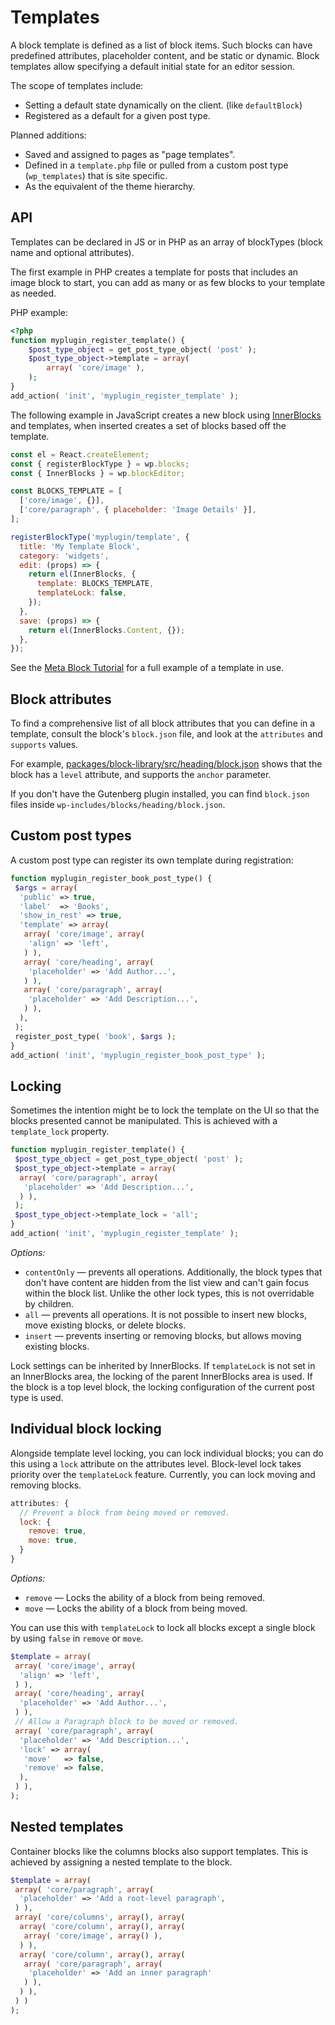 # Templates

A block template is defined as a list of block items. Such blocks can have predefined attributes, placeholder content, and be static or dynamic. Block templates allow specifying a default initial state for an editor session.

The scope of templates include:

- Setting a default state dynamically on the client. (like `defaultBlock`)
- Registered as a default for a given post type.

Planned additions:

- Saved and assigned to pages as "page templates".
- Defined in a `template.php` file or pulled from a custom post type (`wp_templates`) that is site specific.
- As the equivalent of the theme hierarchy.

## API

Templates can be declared in JS or in PHP as an array of blockTypes (block name and optional attributes).

The first example in PHP creates a template for posts that includes an image block to start, you can add as many or as few blocks to your template as needed.

PHP example:

```php
<?php
function myplugin_register_template() {
    $post_type_object = get_post_type_object( 'post' );
    $post_type_object->template = array(
        array( 'core/image' ),
    );
}
add_action( 'init', 'myplugin_register_template' );
```

The following example in JavaScript creates a new block using [InnerBlocks](https://github.com/WordPress/gutenberg/blob/HEAD/packages/block-editor/src/components/inner-blocks/README.md) and templates, when inserted creates a set of blocks based off the template.

```js
const el = React.createElement;
const { registerBlockType } = wp.blocks;
const { InnerBlocks } = wp.blockEditor;

const BLOCKS_TEMPLATE = [
  ['core/image', {}],
  ['core/paragraph', { placeholder: 'Image Details' }],
];

registerBlockType('myplugin/template', {
  title: 'My Template Block',
  category: 'widgets',
  edit: (props) => {
    return el(InnerBlocks, {
      template: BLOCKS_TEMPLATE,
      templateLock: false,
    });
  },
  save: (props) => {
    return el(InnerBlocks.Content, {});
  },
});
```

See the [Meta Block Tutorial](/docs/how-to-guides/metabox.md#step-4-finishing-touches) for a full example of a template in use.

## Block attributes

To find a comprehensive list of all block attributes that you can define in a template, consult the block's `block.json` file, and look at the `attributes` and `supports` values.

For example, [packages/block-library/src/heading/block.json](https://github.com/WordPress/gutenberg/blob/c62ccd80c7c6abb85740cf8745439029bf0f4d35/packages/block-library/src/heading/block.json#L5-L25) shows that the block has a `level` attribute, and supports the `anchor` parameter.

If you don't have the Gutenberg plugin installed, you can find `block.json` files inside `wp-includes/blocks/heading/block.json`.

## Custom post types

A custom post type can register its own template during registration:

```php
function myplugin_register_book_post_type() {
 $args = array(
  'public' => true,
  'label'  => 'Books',
  'show_in_rest' => true,
  'template' => array(
   array( 'core/image', array(
    'align' => 'left',
   ) ),
   array( 'core/heading', array(
    'placeholder' => 'Add Author...',
   ) ),
   array( 'core/paragraph', array(
    'placeholder' => 'Add Description...',
   ) ),
  ),
 );
 register_post_type( 'book', $args );
}
add_action( 'init', 'myplugin_register_book_post_type' );
```

## Locking

Sometimes the intention might be to lock the template on the UI so that the blocks presented cannot be manipulated. This is achieved with a `template_lock` property.

```php
function myplugin_register_template() {
 $post_type_object = get_post_type_object( 'post' );
 $post_type_object->template = array(
  array( 'core/paragraph', array(
   'placeholder' => 'Add Description...',
  ) ),
 );
 $post_type_object->template_lock = 'all';
}
add_action( 'init', 'myplugin_register_template' );
```

_Options:_

- `contentOnly` — prevents all operations. Additionally, the block types that don't have content are hidden from the list view and can't gain focus within the block list. Unlike the other lock types, this is not overridable by children.
- `all` — prevents all operations. It is not possible to insert new blocks, move existing blocks, or delete blocks.
- `insert` — prevents inserting or removing blocks, but allows moving existing blocks.

Lock settings can be inherited by InnerBlocks. If `templateLock` is not set in an InnerBlocks area, the locking of the parent InnerBlocks area is used. If the block is a top level block, the locking configuration of the current post type is used.

## Individual block locking

Alongside template level locking, you can lock individual blocks; you can do this using a `lock` attribute on the attributes level. Block-level lock takes priority over the `templateLock` feature. Currently, you can lock moving and removing blocks.

```js
attributes: {
  // Prevent a block from being moved or removed.
  lock: {
    remove: true,
    move: true,
  }
}
```

_Options:_

- `remove` — Locks the ability of a block from being removed.
- `move` — Locks the ability of a block from being moved.

You can use this with `templateLock` to lock all blocks except a single block by using `false` in `remove` or `move`.

```php
$template = array(
 array( 'core/image', array(
  'align' => 'left',
 ) ),
 array( 'core/heading', array(
  'placeholder' => 'Add Author...',
 ) ),
 // Allow a Paragraph block to be moved or removed.
 array( 'core/paragraph', array(
  'placeholder' => 'Add Description...',
  'lock' => array(
   'move'   => false,
   'remove' => false,
  ),
 ) ),
);
```

## Nested templates

Container blocks like the columns blocks also support templates. This is achieved by assigning a nested template to the block.

```php
$template = array(
 array( 'core/paragraph', array(
  'placeholder' => 'Add a root-level paragraph',
 ) ),
 array( 'core/columns', array(), array(
  array( 'core/column', array(), array(
   array( 'core/image', array() ),
  ) ),
  array( 'core/column', array(), array(
   array( 'core/paragraph', array(
    'placeholder' => 'Add an inner paragraph'
   ) ),
  ) ),
 ) )
);
```
